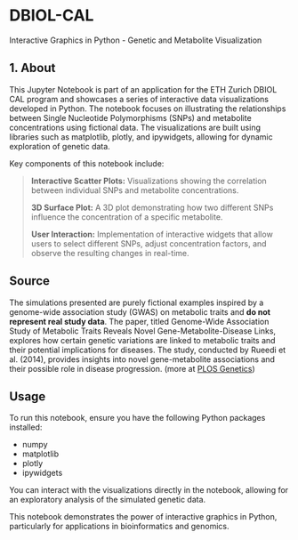 # DBIOL-CAL
Interactive Graphics in Python - Genetic and Metabolite Visualization

## 1. About
This Jupyter Notebook is part of an application for the ETH Zurich DBIOL CAL program and showcases a series of interactive data visualizations developed in Python. The notebook focuses on illustrating the relationships between Single Nucleotide Polymorphisms (SNPs) and metabolite concentrations using fictional data. The visualizations are built using libraries such as matplotlib, plotly, and ipywidgets, allowing for dynamic exploration of genetic data.

Key components of this notebook include:

>**Interactive Scatter Plots:** Visualizations showing the correlation between individual SNPs and metabolite concentrations.
>
>**3D Surface Plot:** A 3D plot demonstrating how two different SNPs influence the concentration of a specific metabolite.
>
>**User Interaction:** Implementation of interactive widgets that allow users to select different SNPs, adjust concentration factors, and observe the resulting changes in real-time.
  

## Source

The simulations presented are purely fictional examples inspired by a genome-wide association study (GWAS) on metabolic traits and **do not represent real study data**. The paper, titled Genome-Wide Association Study of Metabolic Traits Reveals Novel Gene-Metabolite-Disease Links, explores how certain genetic variations are linked to metabolic traits and their potential implications for diseases. The study, conducted by Rueedi et al. (2014), provides insights into novel gene-metabolite associations and their possible role in disease progression. (more at [PLOS Genetics](https://journals.plos.org/plosgenetics/article?id=10.1371/journal.pgen.1004132#s4))

## Usage

To run this notebook, ensure you have the following Python packages installed:

- numpy
- matplotlib
- plotly
- ipywidgets

You can interact with the visualizations directly in the notebook, allowing for an exploratory analysis of the simulated genetic data.

This notebook demonstrates the power of interactive graphics in Python, particularly for applications in bioinformatics and genomics.


